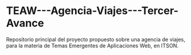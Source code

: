 # TEAW---Agencia-Viajes---Tercer-Avance
Repositorio principal del proyecto propuesto sobre una agencia de viajes, para la materia de Temas Emergentes de Aplicaciones Web, en ITSON.
